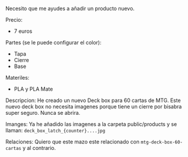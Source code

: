Necesito que me ayudes a añadir un producto nuevo. 

Precio:
- 7 euros

Partes (se le puede configurar el color):
- Tapa
- Cierre
- Base

Materiles:
- PLA y PLA Mate

Descripcion:
He creado un nuevo Deck box para 60 cartas de MTG. Este nuevo deck box no necesita imagenes porque tiene un cierre por bisabra super seguro. Nunca se abrira. 

Imanges:
Ya he añadido las imagenes a la carpeta public/products y se llaman: `deck_box_latch_{counter}....jpg`

Relaciones:
Quiero que este mazo este relacionado con `mtg-deck-box-60-cartas` y al contrario.